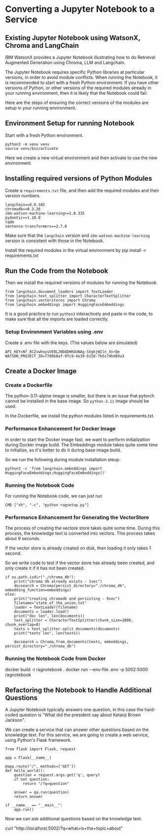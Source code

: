 # Converting a Jupyter Notebook to a Service
## Existing Jupyter Notebook using WatsonX, Chroma and LangChain
IBM WatsonX provides a Jupyter Notebook illustrating how to do Retrieval Augmented Generation using Chroma, LLM and Langchain.

The Jupyter Notebook requires specific Python libraries at particular versions, in order to avoid module conflicts. When running the Notebook, it is recommended to start with a fresh Python environment. If you have other versions of Python, or other versions of the required modules already in your running environment, then it is likely that the Notebook could fail.

Here are the steps of ensuring the correct versions of the modules are setup in your running environment.

## Environment Setup for running Notebook
Start with a fresh Python environment.

    python3 -m venv venv
    source venv/bin/activate

Here we create a new virtual environment and then activate to use the new environment.

## Installing required versions of Python Modules
Create a `requirements.txt` file, and then add the required modules and their version numbers.

    langchain==0.0.345
    chromadb==0.3.26
    ibm-watson-machine-learning>=1.0.335
    pydantic==1.10.0
    tqdm
    sentence-transformers==2.7.0

Make sure that the `langchain` version and `ibm-watson-machine-learning` version is consistent with those in the Notebook.

Install the required modules in the virtual environment by
    pip install -r requirements.txt

## Run the Code from the Notebook
Then we install the required versions of modules for running the Notebook.

    from langchain.document_loaders import TextLoader
    from langchain.text_splitter import CharacterTextSplitter
    from langchain.vectorstores import Chroma
    from langchain.embeddings import HuggingFaceEmbeddings

It is a good practice to run `python3` interactively and paste in the code, to make sure that all the imports are loaded correctly.

### Setup Environment Variables using .env

Create a .env file with the keys. (The values below are simulated)

    API_KEY=Nf_8CZvwhoysVEBL2NbQDHKbUNAg-SVgkjWIln_XnrQe
    WATSON_PROJECT_ID=7708b8af-9fc9-4e39-b158-fb5c74bd69a3

## Create a Docker Image
### Create a Dockerfile

The python-3.11-alpine image is smaller, but there is an issue that pytorch cannot be installed in the base image. So `python-3.11` image should be used.

In the Dockerfile, we install the python modules listed in requirements.txt.

### Performance Enhancement for Docker Image
In order to start the Docker image fast, we want to perform initialization during Docker image build. The Embeddings module takes quite some time to initialize, so it's better to do it during base image build.

So we run the following during module installation steup.

    python3 -c 'from langchain.embeddings import HuggingFaceEmbeddings;HuggingFaceEmbeddings()'

### Running the Notebook Code

For running the Notebook code, we can just run

    CMD ["sh", "-c", "python ragsetup.py"]

### Performance Enhancement for Generating the VectorStore

The process of creating the vectore store takes quite some time. During this process, the knowledge text is converted into vectors. This process takes about 9 seconds.

If the vector store is already created on disk, then loading it only takes 1 second.

So we write code to test if the vector store has already been created, and only create it if it has not been created.

    if os.path.isdir("./chroma_db"):
        print("chroma db already exists - 1sec")
        docsearch = Chroma(persist_directory="./chroma_db", embedding_function=embeddings)
    else:
        print("creating chromadb and persisting - 9sec")
        filename="state_of_the_union.txt"
        loader = TextLoader(filename)
        documents = loader.load()
        print("doc len", len(documents))
        text_splitter = CharacterTextSplitter(chunk_size=1000, chunk_overlap=0)
        texts = text_splitter.split_documents(documents)
        print("texts len", len(texts))
        
        docsearch = Chroma.from_documents(texts, embeddings, persist_directory="./chroma_db")

### Running the Notebook Code from Docker

docker build -t ragnotebook .
docker run --env-file .env -p 5002:5000 ragnotebook

## Refactoring the Notebook to Handle Additional Questions

A Jupyter Notebook typically answers one question, in this case the hard-coded question is "What did the president say about Ketanji Brown Jackson".

We can create a service that can answer other questions based on the knowledge text. For this service, we are going to create a web service, using Python's Flask framework.

    from flask import Flask, request

    app = Flask(__name__)

    @app.route("/", methods=['GET'])
    def hello_world():
        question = request.args.get('q', query)
        if not question:
            return "/?q=question"

        answer = qa.run(question)
        return answer

    if __name__ == "__main__":
        app.run()

Now we can ask additional questions based on the knowledge text.

curl "http://localhost:5002/?q=what+is+the+topic+about"



